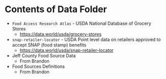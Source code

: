 # Contents of Data Folder

* `Food Access Research Atlas` - USDA National Database of Grocery Stores
    + https://data.world/usda/grocery-stores
* `snap-retailer-locator` - USDA Point level data on retailers approved to accept SNAP (food stamp) benefits
    + https://data.world/usda/snap-retailer-locator
* Jeff County Food Source Data
	+ From Brandon
* Food Sources Definitions
	+ From Brandon
